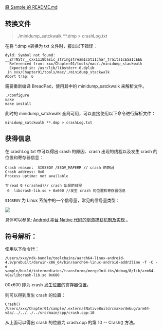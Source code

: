
[原 Sample 的 README.md](./READMELog.md)


## 转换文件

> ./minidump_satckwalk **.dmp > crashLog.txt

在将 *.dmp v转换为 txt 文件时，报出以下错误：



```
dyld: Symbol not found: __ZTTNSt7__cxx1118basic_stringstreamIcSt11char_traitsIcESaIcEEE
  Referenced from: xxx/Chapter01/tools/mac/./minidump_stackwalk
  Expected in: /usr/lib/libstdc++.6.dylib
 in xxx/Chapter01/tools/mac/./minidump_stackwalk
Abort trap: 6
```

需要重新编译 BreadPad，使用其中的 minidump_satckwalk 来解析文件。

```
./configure
make
make install
```

此时的 minidump_satckwalk 全局可用，可以直接使用以下命令进行解析文件：

```
minidump_satckwalk **.dmp > crashLog.txt
```



## 获得信息

在 crashLog.txt 中可以得出 crash 的原因、crash 出现的线程以及发生 crash 的位置和寄存器信息：

```
Crash reason:  SIGSEGV /SEGV_MAPERR // crash 的原因
Crash address: 0x0
Process uptime: not available

Thread 0 (crashed)// crash 出现的线程
 0  libcrash-lib.so + 0x600 //发生 crash 的位置和寄存器信息
```

`SIGSEGV` 为 Linux 系统中的一个信号量，常见的信号量类型：

![](http://mmbiz.qpic.cn/mmbiz_png/tnZGrhTk4dcsX0ukLriaOfqkZbdJanumaJ7ehcKw5EeGytsSAy4tm3aqicTxvWDdmACkdKWw36Vp5RQgCvVYBwrg/640?wx_fmt=png&tp=webp&wxfrom=5&wx_lazy=1&wx_co=1)

具体可以参见: [Android 平台 Native 代码的崩溃捕获机制及实现
](https://mp.weixin.qq.com/s/g-WzYF3wWAljok1XjPoo7w?)。

## 符号解析：

使用以下命令行：
```
/Users/xxx/ndk-bundle/toolchains/aarch64-linux-android-4.9/prebuilt/darwin-x86_64/bin/aarch64-linux-android-addr2line -f -C -e
sample/build/intermediates/transforms/mergeJniLibs/debug/0/lib/arm64-v8a/libcrash-lib.so 0x600

```

00x600 即为 crash 发生位置的寄存器位置。

则可以得到发生 crash 的位置：

```
Crash()
/Users/xxx/Chapter01/sample/.externalNativeBuild/cmake/debug/arm64-v8a/../../../../src/main/cpp/crash.cpp:10

```

从上面可以得出 crash 的位置为 crash.cpp 的第 10 -- Crash() 方法。